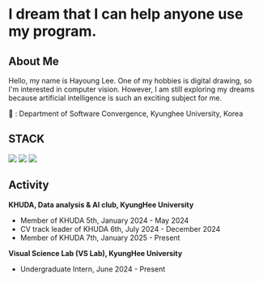 # I dream that I can help anyone use my program.

## About Me

Hello, my name is Hayoung Lee. 
One of my hobbies is digital drawing, so I'm interested in computer vision. 
However, I am still exploring my dreams because artificial intelligence is such an exciting subject for me.

🏫 : Department of Software Convergence, Kyunghee University, Korea


## STACK

<img src="https://img.shields.io/badge/C++-00599C?style=for-the-badge&logo=C%2B%2B&logoColor=white"/> <img src="https://img.shields.io/badge/Python-3776AB?style=for-the-badge&logo=Python&logoColor=white"> <img src="https://img.shields.io/badge/PyTorch-EE4C2C?style=for-the-badge&logo=PyTorch&logoColor=white"> 


## Activity

**KHUDA, Data analysis & AI club, KyungHee University**
- Member of KHUDA 5th, January 2024 - May 2024
- CV track leader of KHUDA 6th, July 2024 - December 2024
- Member of KHUDA 7th, January 2025 - Present

**Visual Science Lab (VS Lab), KyungHee University**
- Undergraduate Intern, June 2024 - Present

